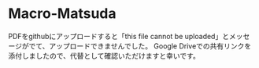 # Macro-Matsuda
PDFをgithubにアップロードすると「this file cannot be uploaded」とメッセージがでて、アップロードできませんでした。
Google Driveでの共有リンクを添付しましたので、代替として確認いただけますと幸いです。
